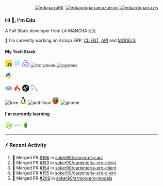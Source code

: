<p align="right">
   <a href="https://twitter.com/eduparra90" target="blank" style='margin-right:4px'>
    <img align="center" src="https://cdn.jsdelivr.net/npm/simple-icons@3.0.1/icons/twitter.svg" alt="eduparra90" height="16px" width="16px" />
  </a>
  <a href="https://www.linkedin.com/in/eduardoparramazuecos/" target="blank">
    <img align="center" src="https://cdn.jsdelivr.net/npm/simple-icons@3.0.1/icons/linkedin.svg" alt="eduardoparramazuecos" height="16px" width="16px" />
  </a>
  <a href="http://www.eduardoparra.es/" target="blank">
    <img align="center" src="https://cdn.jsdelivr.net/npm/simple-icons@3.0.1/icons/blogger.svg" alt="eduardoparra.es" height="16px" width="16px" />
  </a>
</p>

### Hi 👋, I'm Edu 

A Full Stack developer from LA MANCHA 🇪🇸

🔭 I’m currently working on Arroyo ERP: [CLIENT](https://github.com/soker90/arroyo-erp-client), [API](https://github.com/soker90/arroyo-erp-api) and [MODELS](https://github.com/soker90/arroyo-erp-models)

#### My Tech Stack
<p align="left">
  <img src="https://raw.githubusercontent.com/devicons/devicon/master/icons/javascript/javascript-original.svg" alt="javascript" width="24px" height="24px"/>
  <img src="https://raw.githubusercontent.com/devicons/devicon/master/icons/react/react-original.svg" alt="react" width="24px" height="24px"/>
  <img src="https://raw.githubusercontent.com/devicons/devicon/master/icons/redux/redux-original.svg" alt="redux" width="24px" height="24px"/>
  <img src="https://bestofjs.org/logos/storybook.svg" alt="storybook" width="24px" height="24px"/>
  <img src="https://bestofjs.org/logos/cypress.svg" alt="cypress" width="24px" height="24px"/>
</p>
<p align="left">
  <img src="https://raw.githubusercontent.com/devicons/devicon/master/icons/python/python-original.svg" alt="python" width="24px" height="24px"/>
</p>

<p align="left">
  <img src="https://raw.githubusercontent.com/devicons/devicon/master/icons/php/php-plain.svg" alt="php" width="24px" height="24px"/>
  <img src="https://raw.githubusercontent.com/devicons/devicon/master/icons/codeigniter/codeigniter-plain.svg" alt="codeigniter" width="24px" height="24px"/>
  <img src="https://raw.githubusercontent.com/devicons/devicon/master/icons/symfony/symfony-original.svg" alt="symfony" width="24px" height="24px"/>  
  <img src="https://raw.githubusercontent.com/devicons/devicon/master/icons/mysql/mysql-original.svg" alt="mysql" width="24px" height="24px"/>
</p>


<p align="left">
  <img src="https://upload.wikimedia.org/wikipedia/commons/4/42/Love_Heart_SVG.svg" alt="love" width="24px" height="24px"/>
  <img src="https://raw.githubusercontent.com/devicons/devicon/master/icons/linux/linux-original.svg" alt="linux" width="24px" height="24px"/>
  <img src="https://symbols.getvecta.com/stencil_74/94_arch-linux-icon.ef027ae7a3.svg" alt="archlinux" width="24px" height="24px"/>  
  <img src="https://raw.githubusercontent.com/devicons/devicon/master/icons/firefox/firefox-original.svg" alt="firefox" width="24px" height="24px"/>  
  <img src="https://upload.wikimedia.org/wikipedia/commons/3/39/Gnomelogo-footprint.svg" alt="gnome" width="24px" height="24px"/>
</p>

#### I'm currently learning


<p align="left">
  <img src="https://raw.githubusercontent.com/devicons/devicon/master/icons/nodejs/nodejs-original.svg" alt="nodejs" width="24px" height="24px"/>
  <img src="https://raw.githubusercontent.com/devicons/devicon/master/icons/express/express-original-wordmark.svg" alt="express" width="24px" height="24px"/>
  <img src="https://raw.githubusercontent.com/devicons/devicon/master/icons/mongodb/mongodb-original.svg" alt="mongodb" width="24px" height="24px"/>  
</p>

---

### :zap: Recent Activity

<!--START_SECTION:activity-->
1. 🎉 Merged PR [#196](https://github.com/soker90/arroyo-erp-api/pull/196) in [soker90/arroyo-erp-api](https://github.com/soker90/arroyo-erp-api)
2. 🎉 Merged PR [#153](https://github.com/soker90/carpinteria-erp-client/pull/153) in [soker90/carpinteria-erp-client](https://github.com/soker90/carpinteria-erp-client)
3. 🎉 Merged PR [#154](https://github.com/soker90/carpinteria-erp-client/pull/154) in [soker90/carpinteria-erp-client](https://github.com/soker90/carpinteria-erp-client)
4. 🎉 Merged PR [#155](https://github.com/soker90/carpinteria-erp-client/pull/155) in [soker90/carpinteria-erp-client](https://github.com/soker90/carpinteria-erp-client)
5. 🎉 Merged PR [#209](https://github.com/soker90/arroyo-erp-models/pull/209) in [soker90/arroyo-erp-models](https://github.com/soker90/arroyo-erp-models)
<!--END_SECTION:activity-->


<!--
**soker90/soker90** is a ✨ _special_ ✨ repository because its `README.md` (this file) appears on your GitHub profile.

Here are some ideas to get you started:

- 🔭 I’m currently working on Arroyo ERP: [CLIENT](https://github.com/soker90/arroyo-erp-client), [API](https://github.com/soker90/arroyo-erp-api) and [MODELS](https://github.com/soker90/arroyo-erp-models)
- 🌱 I’m currently learning Node.js and Express
- 💬 Ask me about ...
- 📫 How to reach me: ...
- 😄 Pronouns: ...
- ⚡ Fun fact: ...
-->
